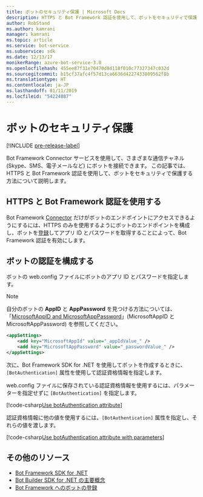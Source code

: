 ```yaml
---
title: ボットのセキュリティ保護 | Microsoft Docs
description: HTTPS と Bot Framework 認証を使用して、ボットをセキュリティで保護する方法について説明します。
author: RobStand
ms.author: kamrani
manager: kamrani
ms.topic: article
ms.service: bot-service
ms.subservice: sdk
ms.date: 12/13/17
monikerRange: azure-bot-service-3.0
ms.openlocfilehash: 455ee87f31e70470d8d118f010c77327347c032d
ms.sourcegitcommit: b15cf37afc4f57d13ca6636d4227433809562f8b
ms.translationtype: HT
ms.contentlocale: ja-JP
ms.lasthandoff: 01/11/2019
ms.locfileid: "54224887"
---
```

# <a name="secure-your-bot"></a>ボットのセキュリティ保護

[!INCLUDE [pre-release-label](../includes/pre-release-label-v3.md)]

Bot Framework Connector サービスを使用して、さまざまな通信チャネル (Skype、SMS、電子メールなど) にボットを接続できます。 この記事では、HTTPS と Bot Framework 認証を使用して、ボットをセキュリティで保護する方法について説明します。

## <a name="use-https-and-bot-framework-authentication"></a>HTTPS と Bot Framework 認証を使用する

Bot Framework [Connector](bot-builder-dotnet-concepts.md#connector) だけがボットのエンドポイントにアクセスできるようにするには、HTTPS のみを使用するようにボットのエンドポイントを構成し、ボットを[登録](~/bot-service-quickstart-registration.md)してアプリ ID とパスワードを取得することによって、Bot Framework 認証を有効にします。 

## <a name="configure-authentication-for-your-bot"></a>ボットの認証を構成する

ボットの web.config ファイルにボットのアプリ ID とパスワードを指定します。 

> [!NOTE]
> 自分のボットの **AppID** と **AppPassword** を見つける方法については、「[MicrosoftAppID and MicrosoftAppPassword](~/bot-service-manage-overview.md#microsoftappid-and-microsoftapppassword)」(MicrosoftAppID と MicrosoftAppPassword) を参照してください。

```xml
<appSettings>
    <add key="MicrosoftAppId" value="_appIdValue_" />
    <add key="MicrosoftAppPassword" value="_passwordValue_" />
</appSettings>
```

次に、Bot Framework SDK for .NET を使用してボットを作成するときに、`[BotAuthentication]` 属性を使用して認証資格情報を指定します。 

web.config ファイルに保存されている認証資格情報を使用するには、パラメーターを指定せずに `[BotAuthentication]` を指定します。

[!code-csharp[Use botAuthentication attribute](../includes/code/dotnet-security.cs#attribute1)]

認証資格情報に他の値を使用するには、`[BotAuthentication]` 属性を指定し、それらの値を渡します。

[!code-csharp[Use botAuthentication attribute with parameters](../includes/code/dotnet-security.cs#attribute2)]

## <a name="additional-resources"></a>その他のリソース

- [Bot Framework SDK for .NET](bot-builder-dotnet-overview.md)
- [Bot Builder SDK for .NET の主要概念](bot-builder-dotnet-concepts.md)
- [Bot Framework へのボットの登録](~/bot-service-quickstart-registration.md)
